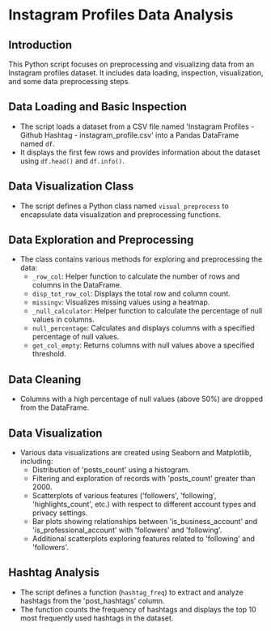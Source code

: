 # Instagram Profiles Data Analysis

## Introduction
This Python script focuses on preprocessing and visualizing data from an Instagram profiles dataset. It includes data loading, inspection, visualization, and some data preprocessing steps.

## Data Loading and Basic Inspection
- The script loads a dataset from a CSV file named 'Instagram Profiles - Github Hashtag - instagram_profile.csv' into a Pandas DataFrame named `df`.
- It displays the first few rows and provides information about the dataset using `df.head()` and `df.info()`.

## Data Visualization Class
- The script defines a Python class named `visual_preprocess` to encapsulate data visualization and preprocessing functions.

## Data Exploration and Preprocessing
- The class contains various methods for exploring and preprocessing the data:
  - `_row_col`: Helper function to calculate the number of rows and columns in the DataFrame.
  - `disp_tot_row_col`: Displays the total row and column count.
  - `missingv`: Visualizes missing values using a heatmap.
  - `_null_calculator`: Helper function to calculate the percentage of null values in columns.
  - `null_percentage`: Calculates and displays columns with a specified percentage of null values.
  - `get_col_empty`: Returns columns with null values above a specified threshold.

## Data Cleaning
- Columns with a high percentage of null values (above 50%) are dropped from the DataFrame.

## Data Visualization
- Various data visualizations are created using Seaborn and Matplotlib, including:
  - Distribution of 'posts_count' using a histogram.
  - Filtering and exploration of records with 'posts_count' greater than 2000.
  - Scatterplots of various features ('followers', 'following', 'highlights_count', etc.) with respect to different account types and privacy settings.
  - Bar plots showing relationships between 'is_business_account' and 'is_professional_account' with 'followers' and 'following'.
  - Additional scatterplots exploring features related to 'following' and 'followers'.

## Hashtag Analysis
- The script defines a function (`hashtag_freq`) to extract and analyze hashtags from the 'post_hashtags' column.
- The function counts the frequency of hashtags and displays the top 10 most frequently used hashtags in the dataset.
